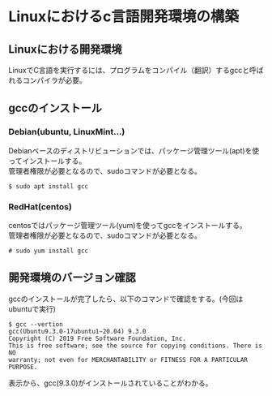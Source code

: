 # Linuxにおけるc言語開発環境の構築


## Linuxにおける開発環境

LinuxでC言語を実行するには、プログラムをコンパイル（翻訳）するgccと呼ばれるコンパイラが必要。

## gccのインストール

### Debian(ubuntu, LinuxMint...)

Debianベースのディストリビューションでは、パッケージ管理ツール(apt)を使ってインストールする。
<br>管理者権限が必要となるので、sudoコマンドが必要となる。

```
$ sudo apt install gcc
```

### RedHat(centos)
centosではパッケージ管理ツール(yum)を使ってgccをインストールする。
<br>管理者権限が必要となるので、sudoコマンドが必要となる。

```
# sudo yum install gcc
```

## 開発環境のバージョン確認
gccのインストールが完了したら、以下のコマンドで確認をする。(今回はubuntuで実行)

```
$ gcc --vertion
gcc(Ubuntu9.3.0-17ubuntu1~20.04) 9.3.0
Copyright (C) 2019 Free Software Foundation, Inc.
This is free software; see the source for copying conditions. There is NO
warranty; not even for MERCHANTABILITY or FITNESS FOR A PARTICULAR PURPOSE.
```

表示から、gcc(9.3.0)がインストールされていることがわかる。


